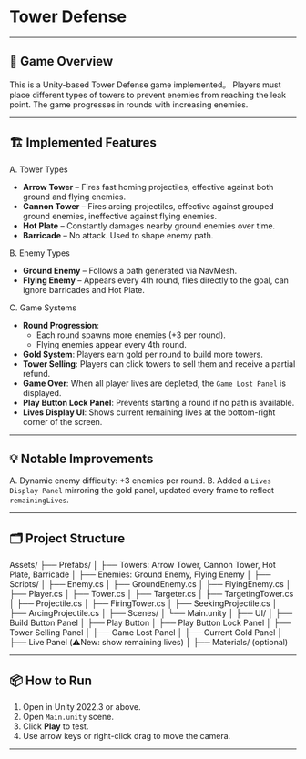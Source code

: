 # Tower Defense

---

## 🧩 Game Overview
This is a Unity-based Tower Defense game implemented。 Players must place different types of towers to prevent enemies from reaching the leak point. The game progresses in rounds with increasing enemies.

---

## 🏗️ Implemented Features

A. Tower Types
- **Arrow Tower** – Fires fast homing projectiles, effective against both ground and flying enemies.
- **Cannon Tower** – Fires arcing projectiles, effective against grouped ground enemies, ineffective against flying enemies.
- **Hot Plate** – Constantly damages nearby ground enemies over time.
- **Barricade** – No attack. Used to shape enemy path.

B. Enemy Types
- **Ground Enemy** – Follows a path generated via NavMesh.
- **Flying Enemy** – Appears every 4th round, flies directly to the goal, can ignore barricades and Hot Plate.

C. Game Systems
- **Round Progression**:
  - Each round spawns more enemies (+3 per round).
  - Flying enemies appear every 4th round.
- **Gold System**: Players earn gold per round to build more towers.
- **Tower Selling**: Players can click towers to sell them and receive a partial refund.
- **Game Over**: When all player lives are depleted, the `Game Lost Panel` is displayed.
- **Play Button Lock Panel**: Prevents starting a round if no path is available.
- **Lives Display UI**: Shows current remaining lives at the bottom-right corner of the screen.

---

## 💡 Notable Improvements
A. Dynamic enemy difficulty: +3 enemies per round.
B. Added a `Lives Display Panel` mirroring the gold panel, updated every frame to reflect `remainingLives`.

---

## 🗂️ Project Structure
Assets/
├── Prefabs/
│   ├── Towers: Arrow Tower, Cannon Tower, Hot Plate, Barricade
│   ├── Enemies: Ground Enemy, Flying Enemy
│
├── Scripts/
│   ├── Enemy.cs
│   ├── GroundEnemy.cs
│   ├── FlyingEnemy.cs
│   ├── Player.cs
│   ├── Tower.cs
│   ├── Targeter.cs
│   ├── TargetingTower.cs
│   ├── Projectile.cs
│   ├── FiringTower.cs
│   ├── SeekingProjectile.cs
│   ├── ArcingProjectile.cs
│
├── Scenes/
│   └── Main.unity
│
├── UI/
│   ├── Build Button Panel
│   ├── Play Button
│   ├── Play Button Lock Panel
│   ├── Tower Selling Panel
│   ├── Game Lost Panel
│   ├── Current Gold Panel
│   ├── Live Panel (⚠️New: show remaining lives)
│
├── Materials/ (optional)


---

## 📦 How to Run
1. Open in Unity 2022.3 or above.
2. Open `Main.unity` scene.
3. Click **Play** to test.
4. Use arrow keys or right-click drag to move the camera.

---


